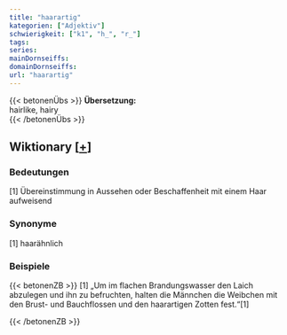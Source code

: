 ```yaml
---
title: "haarartig"
kategorien: ["Adjektiv"]
schwierigkeit: ["k1", "h_", "r_"]
tags:
series:
mainDornseiffs:
domainDornseiffs:
url: "haarartig"
---
```


{{< betonenÜbs >}}
**Übersetzung:**  
hairlike, hairy  
{{< /betonenÜbs >}}

## Wiktionary [[+](https://de.wiktionary.org/wiki/haarartig)]

### Bedeutungen
[1] Übereinstimmung in Aussehen oder Beschaffenheit mit einem Haar aufweisend  

### Synonyme
[1] haarähnlich  

### Beispiele
{{< betonenZB >}}
[1] „Um im flachen Brandungswasser den Laich abzulegen und ihn zu befruchten, halten die Männchen die Weibchen mit den Brust- und Bauchflossen und den haarartigen Zotten fest.“[1]  

{{< /betonenZB >}}

